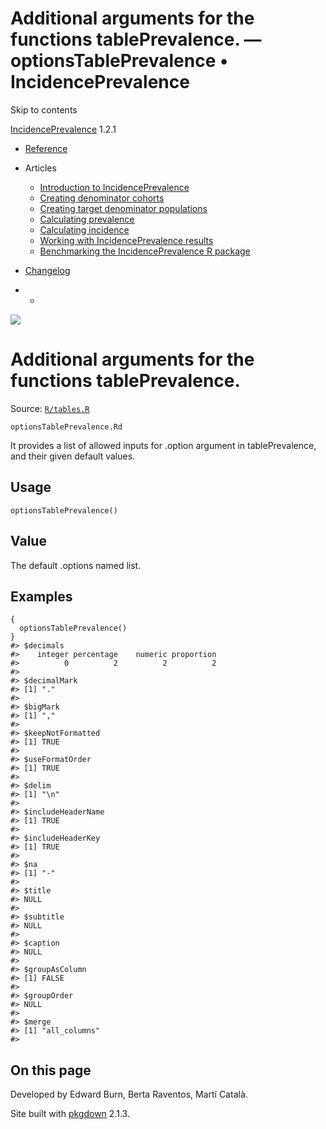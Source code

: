 # Additional arguments for the functions tablePrevalence. — optionsTablePrevalence • IncidencePrevalence

Skip to contents

[IncidencePrevalence](../index.html) 1.2.1

  * [Reference](../reference/index.html)
  * Articles
    * [Introduction to IncidencePrevalence](../articles/a01_Introduction_to_IncidencePrevalence.html)
    * [Creating denominator cohorts](../articles/a02_Creating_denominator_populations.html)
    * [Creating target denominator populations](../articles/a03_Creating_target_denominator_populations.html)
    * [Calculating prevalence](../articles/a04_Calculating_prevalence.html)
    * [Calculating incidence](../articles/a05_Calculating_incidence.html)
    * [Working with IncidencePrevalence results](../articles/a06_Working_with_IncidencePrevalence_Results.html)
    * [Benchmarking the IncidencePrevalence R package](../articles/a07_benchmark.html)
  * [Changelog](../news/index.html)


  *   * [](https://github.com/darwin-eu/IncidencePrevalence/)



![](../logo.png)

# Additional arguments for the functions tablePrevalence.

Source: [`R/tables.R`](https://github.com/darwin-eu/IncidencePrevalence/blob/v1.2.1/R/tables.R)

`optionsTablePrevalence.Rd`

It provides a list of allowed inputs for .option argument in tablePrevalence, and their given default values.

## Usage
    
    
    optionsTablePrevalence()

## Value

The default .options named list.

## Examples
    
    
    {
      optionsTablePrevalence()
    }
    #> $decimals
    #>    integer percentage    numeric proportion 
    #>          0          2          2          2 
    #> 
    #> $decimalMark
    #> [1] "."
    #> 
    #> $bigMark
    #> [1] ","
    #> 
    #> $keepNotFormatted
    #> [1] TRUE
    #> 
    #> $useFormatOrder
    #> [1] TRUE
    #> 
    #> $delim
    #> [1] "\n"
    #> 
    #> $includeHeaderName
    #> [1] TRUE
    #> 
    #> $includeHeaderKey
    #> [1] TRUE
    #> 
    #> $na
    #> [1] "-"
    #> 
    #> $title
    #> NULL
    #> 
    #> $subtitle
    #> NULL
    #> 
    #> $caption
    #> NULL
    #> 
    #> $groupAsColumn
    #> [1] FALSE
    #> 
    #> $groupOrder
    #> NULL
    #> 
    #> $merge
    #> [1] "all_columns"
    #> 
    
    

## On this page

Developed by Edward Burn, Berta Raventos, Martí Català.

Site built with [pkgdown](https://pkgdown.r-lib.org/) 2.1.3.
